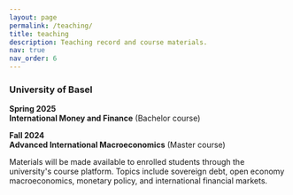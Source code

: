 ```yaml
---
layout: page
permalink: /teaching/
title: teaching
description: Teaching record and course materials.
nav: true
nav_order: 6
---
```


### University of Basel

**Spring 2025**  
**International Money and Finance** (Bachelor course)

**Fall 2024**  
**Advanced International Macroeconomics** (Master course)

Materials will be made available to enrolled students through the university's course platform. Topics include sovereign debt, open economy macroeconomics, monetary policy, and international financial markets.
